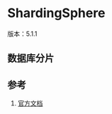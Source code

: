 # ShardingSphere

版本：5.1.1

## 数据库分片


## 参考
1. [官方文档](https://shardingsphere.apache.org/document/current/cn/quick-start/shardingsphere-jdbc-quick-start/)